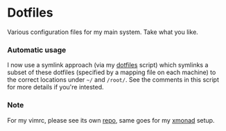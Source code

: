 # Dotfiles

Various configuration files for my main system. Take what you like.

### Automatic usage

I now use a symlink approach (via my [dotfiles][] script) which symlinks 
a subset of these dotfiles (specified by a mapping file on each machine) 
to the correct locations under `~/` and `/root/`. See the comments in 
this script for more details if you're intested.

### Note

For my vimrc, please see its own [repo][vim-repo], same goes for my
[xmonad][xmonad-repo] setup.

[dotfiles]: https://github.com/pbrisbin/scripts/blob/master/dotfiles
[vim-repo]: https://github.com/pbrisbin/vim-config
[xmonad-repo]: https://github.com/pbrisbin/xmonad-config
